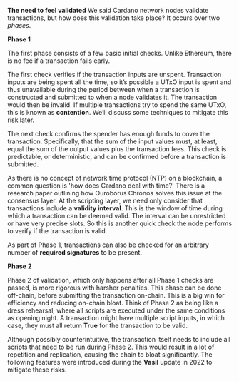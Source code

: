**The need to feel validated** 
We said Cardano network nodes validate transactions, but how does this validation take place? It occurs over two *phases*.

**Phase 1**

The first phase consists of a few basic initial checks. Unlike Ethereum, there is no fee if a transaction fails early.  

The first check verifies if the transaction inputs are unspent. Transaction inputs are being spent all the time, so it’s possible a UTxO input is spent and thus unavailable during the period between when a transaction is constructed and submitted to when a node validates it. The transaction would then be invalid. If multiple transactions try to spend the same UTxO, this is known as **contention**. We’ll discuss some techniques to mitigate this risk later.

The next check confirms the spender has enough funds to cover the transaction. Specifically, that the sum of the input values must, at least, equal the sum of the output values plus the transaction fees. This check is predictable, or deterministic, and can be confirmed before a transaction is submitted.

As there is no concept of network time protocol (NTP) on a blockchain, a common question is 'how does Cardano deal with time?' There is a research paper outlining how Ouroborus Chronos solves this issue at the consensus layer. At the scripting layer, we need only consider that transactions include a **validity interval**. This is the window of time during which a transaction can be deemed valid. The interval can be unrestricted or have very precise slots. So this is another quick check the node performs to verify if the transaction is valid. 

As part of Phase 1, transactions can also be checked for an arbitrary number of **required signatures** to be present.

**Phase 2**

Phase 2 of validation, which only happens after all Phase 1 checks are passed, is more rigorous with harsher penalties. This phase can be done off-chain, before submitting the transaction on-chain. This is a big win for efficiency and reducing on-chain bloat. Think of Phase 2 as being like a dress rehearsal, where all scripts are executed under the same conditions as opening night. A transaction might have multiple script inputs, in which case, they must all return **True** for the transaction to be valid. 

Although possibly counterintuitive, the transaction itself needs to include all scripts that need to be run during Phase 2. This would result in a lot of repetition and replication, causing the chain to bloat significantly. The following features were introduced during the **Vasil** update in 2022 to mitigate these risks.
